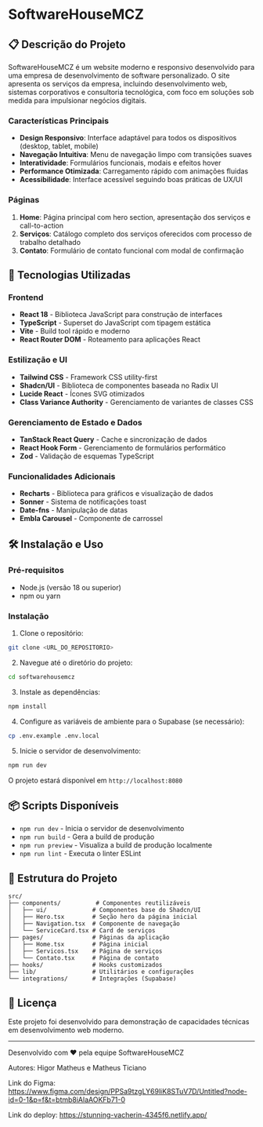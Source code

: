 # SoftwareHouseMCZ

## 📋 Descrição do Projeto

SoftwareHouseMCZ é um website moderno e responsivo desenvolvido para uma empresa de desenvolvimento de software personalizado. O site apresenta os serviços da empresa, incluindo desenvolvimento web, sistemas corporativos e consultoria tecnológica, com foco em soluções sob medida para impulsionar negócios digitais.

### Características Principais

- **Design Responsivo**: Interface adaptável para todos os dispositivos (desktop, tablet, mobile)
- **Navegação Intuitiva**: Menu de navegação limpo com transições suaves
- **Interatividade**: Formulários funcionais, modais e efeitos hover
- **Performance Otimizada**: Carregamento rápido com animações fluidas
- **Acessibilidade**: Interface acessível seguindo boas práticas de UX/UI

### Páginas

1. **Home**: Página principal com hero section, apresentação dos serviços e call-to-action
2. **Serviços**: Catálogo completo dos serviços oferecidos com processo de trabalho detalhado
3. **Contato**: Formulário de contato funcional com modal de confirmação

## 🚀 Tecnologias Utilizadas

### Frontend

- **React 18** - Biblioteca JavaScript para construção de interfaces
- **TypeScript** - Superset do JavaScript com tipagem estática
- **Vite** - Build tool rápido e moderno
- **React Router DOM** - Roteamento para aplicações React

### Estilização e UI

- **Tailwind CSS** - Framework CSS utility-first
- **Shadcn/UI** - Biblioteca de componentes baseada no Radix UI
- **Lucide React** - Ícones SVG otimizados
- **Class Variance Authority** - Gerenciamento de variantes de classes CSS

### Gerenciamento de Estado e Dados

- **TanStack React Query** - Cache e sincronização de dados
- **React Hook Form** - Gerenciamento de formulários performático
- **Zod** - Validação de esquemas TypeScript

### Funcionalidades Adicionais

- **Recharts** - Biblioteca para gráficos e visualização de dados
- **Sonner** - Sistema de notificações toast
- **Date-fns** - Manipulação de datas
- **Embla Carousel** - Componente de carrossel

## 🛠️ Instalação e Uso

### Pré-requisitos

- Node.js (versão 18 ou superior)
- npm ou yarn

### Instalação

1. Clone o repositório:

```bash
git clone <URL_DO_REPOSITORIO>
```

2. Navegue até o diretório do projeto:

```bash
cd softwarehousemcz
```

3. Instale as dependências:

```bash
npm install
```

4. Configure as variáveis de ambiente para o Supabase (se necessário):

```bash
cp .env.example .env.local
```

5. Inicie o servidor de desenvolvimento:

```bash
npm run dev
```

O projeto estará disponível em `http://localhost:8080`

## 📦 Scripts Disponíveis

- `npm run dev` - Inicia o servidor de desenvolvimento
- `npm run build` - Gera a build de produção
- `npm run preview` - Visualiza a build de produção localmente
- `npm run lint` - Executa o linter ESLint

## 🎨 Estrutura do Projeto

```
src/
├── components/          # Componentes reutilizáveis
│   ├── ui/             # Componentes base do Shadcn/UI
│   ├── Hero.tsx        # Seção hero da página inicial
│   ├── Navigation.tsx  # Componente de navegação
│   └── ServiceCard.tsx # Card de serviços
├── pages/              # Páginas da aplicação
│   ├── Home.tsx        # Página inicial
│   ├── Servicos.tsx    # Página de serviços
│   └── Contato.tsx     # Página de contato
├── hooks/              # Hooks customizados
├── lib/                # Utilitários e configurações
└── integrations/       # Integrações (Supabase)
```

## 📄 Licença

Este projeto foi desenvolvido para demonstração de capacidades técnicas em desenvolvimento web moderno.

---

Desenvolvido com ❤️ pela equipe SoftwareHouseMCZ

Autores: Higor Matheus e Matheus Ticiano

Link do Figma: https://www.figma.com/design/PPSa9tzgLY69liK8STuV7D/Untitled?node-id=0-1&p=f&t=btmb8iAlaAOKFb71-0

Link do deploy: https://stunning-vacherin-4345f6.netlify.app/
